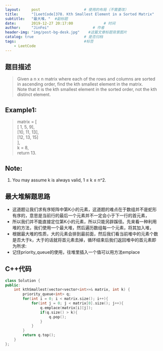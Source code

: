 ```yaml
---
layout:     post                    # 使用的布局（不需要改） 
title:      "[LeetCode]378. Kth Smallest Element in a Sorted Matrix"               # 标题  
subtitle:   "最大堆，"  #副标题 
date:       2019-12-27 20:17:00              # 时间 
author:     "JinFei"                    # 作者 
header-img: "img/post-bg-desk.jpg"    #这篇文章标题背景图片 
catalog: true                       # 是否归档 
tags:                               #标签     
    - LeetCode 
---
```


## 题目描述
> Given a n x n matrix where each of the rows and columns are sorted in ascending order, find the kth smallest element in the matrix. <br>
Note that it is the kth smallest element in the sorted order, not the kth distinct element.

## Example1:
 
> matrix = [ <br>
   [ 1,  5,  9], <br>
   [10, 11, 13], <br>
   [12, 13, 15] <br>
], <br>
k = 8, <br>
return 13. <br>

## Note:
1. You may assume k is always valid, 1 ≤ k ≤ n^2.


## 最大堆解题思路

- 这道题让我们求有序矩阵中第K小的元素，这道题的难点在于数组并不是蛇形有序的，意思是当前行的最后一个元素并不一定会小于下一行的首元素，
- 所以我们并不能直接定位第K小的元素，所以只能另辟蹊径。先来看一种利用堆的方法，我们使用一个最大堆，然后遍历数组每一个元素，将其加入堆，
- 根据最大堆的性质，大的元素会排到最前面，然后我们看当前堆中的元素个数是否大于k，大于的话就将首元素去掉，循环结束后我们返回堆中的首元素即为所求:
- 记住priority_queue<int>的使用，往堆里插入一个值可以用方法emplace

## C++代码
```C++
class Solution {
public:
    int kthSmallest(vector<vector<int>>& matrix, int k) {
        priority_queue<int> q;
        for(int i = 0; i < matrix.size(); i++){
            for(int j = 0; j < matrix[0].size(); j++){
                q.emplace(matrix[i][j]);
                if(q.size() > k){
                    q.pop();
                }
            }
        }
        return q.top();
    }
};
```
